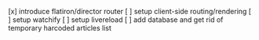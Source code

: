 [x] introduce flatiron/director router
[ ] setup client-side routing/rendering
[ ] setup watchify
[ ] setup livereload
[ ] add database and get rid of temporary harcoded articles list
